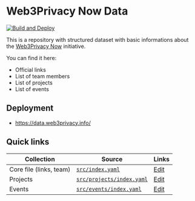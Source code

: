 # Web3Privacy Now Data

[![Build and Deploy](https://github.com/web3privacy/data/actions/workflows/deploy.yml/badge.svg)](https://github.com/web3privacy/data/actions/workflows/deploy.yml)

This is a repository with structured dataset with basic informations about the [Web3Privacy Now](https://web3privacy.info/) initiative.

You can find it here:
- Official links
- List of team members
- List of projects
- List of events

## Deployment

* https://data.web3privacy.info/

## Quick links

| Collection | Source | Links |
| --- | --- | --- |
| Core file (links, team) | [`src/index.yaml`](src/index.yaml) | [Edit](https://github.com/web3privacy/data/edit/main/src/index.yaml) |
| Projects | [`src/projects/index.yaml`](src/projects/index.yaml) | [Edit](https://github.com/web3privacy/data/edit/main/src/projects/index.yaml) |
| Events | [`src/events/index.yaml`](src/events/index.yaml) | [Edit](https://github.com/web3privacy/data/edit/main/src/events/index.yaml) |
